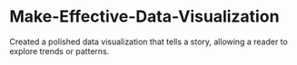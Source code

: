 # Make-Effective-Data-Visualization
Created a polished data visualization that tells a story, allowing a reader to explore trends or patterns.
